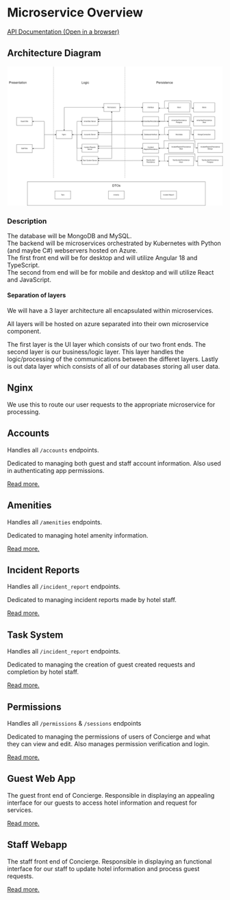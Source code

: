 # Microservice Overview

[API Documentation (Open in a browser)](/src/api_help/redoc-static.html)

## Architecture Diagram
![](/docs/project_docs/images/sprint2_arch_diag.drawio.png)

### Description
The database will be MongoDB and MySQL.\
The backend will be microservices orchestrated by Kubernetes with Python (and maybe C#) webservers hosted on Azure.\
The first front end will be for desktop and will utilize Angular 18 and TypeScript.\
The second from end will be for mobile and desktop and will utilize React and JavaScript.

#### Separation of layers

We will have a 3 layer architecture all encapsulated within microservices.

All layers will be hosted on azure separated into their own microservice component.

The first layer is the UI layer which consists of our two front ends. The second layer is our business/logic layer. This layer handles the logic/processing of the communications between the differet layers. Lastly is out data layer which consists of all of our databases storing all user data.


## Nginx
We use this to route our user requests to the appropriate microservice for processing. 

## Accounts
Handles all `/accounts` endpoints.

Dedicated to managing both guest and staff account information. Also used in authenticating app permissions. 

[Read more.](/src/accounts/README.md)

## Amenities
Handles all `/amenities` endpoints.

Dedicated to managing hotel amenity information. 

[Read more.](/src/amenities/README.md)

## Incident Reports
Handles all `/incident_report` endpoints.

Dedicated to managing incident reports made by hotel staff. 

[Read more.](/src/accounts/README.md)

## Task System
Handles all `/incident_report` endpoints.

Dedicated to managing the creation of guest created requests and completion by hotel staff.

[Read more.](/src/task_system/README.md)

## Permissions
Handles all `/permissions` & `/sessions` endpoints

Dedicated to managing the permissions of users of Concierge and what they can view and edit. Also manages permission verification and login.

[Read more.](/src/permissions/README.md)

## Guest Web App
The guest front end of Concierge. Responsible in displaying an appealing interface for our guests to access hotel information and request for services. 

[Read more.](/src/guest_webapp/README.md)

## Staff Webapp
The staff front end of Concierge. Responsible in displaying an functional interface for our staff to update hotel information and process guest requests. 

[Read more.](/src/staff_webapp/README.md)


